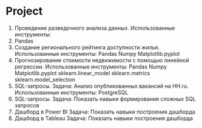 # Project
1. Проведение разведочного анализа данных. Использованные инструменты:
2. 
   Pandas
3. Создание регионального рейтинга доступности жилья. Использованные инструменты:
   Pandas
   Numpy
   Matplotlib.pyplot
4. Прогнозирование стоимости недвижимости с помощью линейной регрессии. Использованные инструменты:
   Pandas
   Numpy
   Matplotlib.pyplot
   sklearn.linear_model
   sklearn.metrics
   sklearn.model_selection
5. SQL-запросы.
   Задача: Анализ опубликованных вакансий на HH.ru. Использованные инструменты:
   PostgreSQL
6. SQL-запросы.
   Задача: Показать навыки формирования сложных SQL запросов
7. Дашборд в Power BI
   Задача: Показать навыки построения дашборда
8. Дашборд в Tableau
   Задача: Показать навыки построения дашборда

